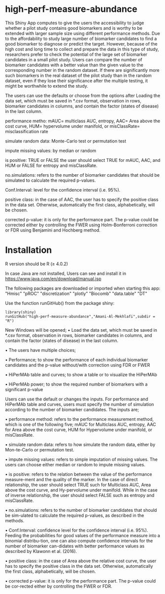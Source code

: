 # high-perf-measure-abundance

This Shiny App computes to give the users the accessibility to judge whether a pilot study contains good biomarkers and is worthy to be extended with larger sample size using different performance methods. 
Due to the affordability to study large number of biomarker candidates to find a good biomarker to diagnose or predict the target. However, because of the high cost and long time to collect and prepare the data in this type of study, researchers prefer to check the potential of the large set of biomarker candidates in a small pilot study. Users can compare the number of biomarker candidates with a better value than the given value to the corresponding number in the random dataset. If there are significantly more such biomarkers in the real dataset of the pilot study than in the random dataset, even if they lose their significance after the multiple testing, it might be worthwhile to extend the study. 


The users can use the defaults or choose from the options after Loading the data set, which must be saved in *.csv format, observation in rows, biomarker candidates in columns,  and contain the factor (states of disease) in the last column. 

performance metho: mAUC= multiclass AUC, entropy, AAC= Area above the cost curve, HUM= hypervolume under manifold, or misClassRate= misclassification rate 

simulate random data: Monte-Carlo test or permutation test

impute missing values: by median or random 

is positive: TRUE or FALSE the user should select TRUE for mAUC, AAC, and HUM or FALSE for entropy and misClassRate.


no.simulations: refers to the number of biomarker candidates that should be simulated to calculate the required p-values.

Conf.Interval: level for the confidence interval (i.e. 95%). 

positive class: in the case of AAC, the user has to specify the positive class in the data set. Otherwise, automatically the first class, alphabetically, will be chosen.

corrected p-value: it is only for the performance part. The p-value could be corrected either by controlling the FWER using Holm-Bonferroni correction or FDR using Benjamini and Hochberg method.




# Installation

R version should be R (≥ 4.0.2) 

In case Java are not installed, Users can see and install it in https://www.java.com/en/download/manual.jsp 

The following packages are downloaded or imported when starting this app:
"Hmisc"
"pROC"
"discretization"
"plotly"
"Biocomb"
"data.table"
"DT"

Use the function runGitHub() from the package shiny:

	library(shiny)
	runGitHub("high-perf-measure-abundance","Amani-Al-Mekhlafi",subdir = "R")

New Windows will be opened; 
•	Load the data set, which must be saved in *.csv format, observation in rows, biomarker candidates in columns, and contain the factor (states of disease) in           the last column. 

•	The users have multiple choices;

•	Performance; to show the performance of each individual biomarker candidates and the p-value without/with correction using FDR or FWER

•	HiPerMAb table and curves; to show a table or to visualize the HiPerMAb

•	HiPerMAb power; to show the required number of biomarkers with a significant p-value

Users can use the default or changes the inputs. For performance and HiPerMAb table and curves, users must specify the number of simulation according to the number of biomarker candidates. The inputs are;

•	performance method: refers to the performance measurement method, which is one of the following five; mAUC for Multiclass AUC, entropy, AAC for Area above           the cost curve, HUM for Hypervolume under manifold, or misClassRate.

•	simulate random data: refers to how simulate the random data, either by Mon-te-Carlo or permutation test.

•	impute missing values: refers to simple imputation of missing values. The users can choose either median or random to impute missing values. 

•	is positive: refers to the relation between the value of the performance measure-ment and the quality of the marker. In the case of direct relationship, the         user should select TRUE such for Multiclass AUC, Area above the cost curve, and Hy-pervolume under manifold.  While in the case of inverse relationship, the         user should select FALSE such as entropy and misClassRate.

•	no.simulations: refers to the number of biomarker candidates that should be sim-ulated to calculate the required p-values, as described in the methods.

•	Conf.Interval: confidence level for the confidence interval (i.e. 95%). Feeding the probabilities for good values of the performance measure into a binomial         distribu-tion, one can also compute confidence intervals for the number of biomarker can-didates with better performance values as described by Klawonn et           al. (2016). 

•	positive class: in the case of Area above the relative cost curve, the user has to specify the positive class in the data set. Otherwise, automatically the         first class, alphabetically, will be chosen.

•	corrected p-value: it is only for the performance part. The p-value could be cor-rected either by controlling the FWER or FDR.
